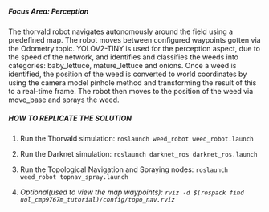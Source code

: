 #####   Focus Area: Perception

The thorvald robot navigates autonomously around the field using a predefined map. The robot moves between configured waypoints gotten via the Odometry topic. YOLOV2-TINY is used for the perception aspect, due to the speed of the network, and identifies and classifies the weeds into categories: baby_lettuce, mature_lettuce and onions. Once a weed is identified, the position of the weed is converted to world coordinates by using the camera model pinhole method and transforming the result of this to a real-time frame. The robot then moves to the position of the weed via move_base and sprays the weed. 


#####   **HOW TO REPLICATE THE SOLUTION**
1.  Run the Thorvald simulation: `roslaunch weed_robot weed_robot.launch`

2.  Run the Darknet simulation: `roslaunch darknet_ros darknet_ros.launch`

3.  Run the Topological Navigation and Spraying nodes: `roslaunch weed_robot topnav_spray.launch`

4.  *Optional(used to view the map waypoints): `rviz -d $(rospack find uol_cmp9767m_tutorial)/config/topo_nav.rviz`*

